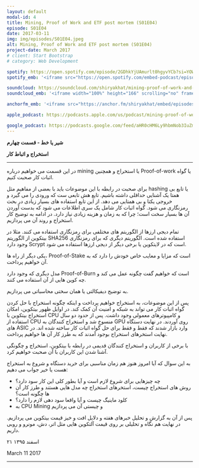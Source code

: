 ```yaml
---
layout: default
modal-id: 4
title: Mining, Proof of Work and ETF post mortem (S01E04)
episode: S01E04
date: 2017-03-11
img: img/episodes/S01E04.jpeg
alt: Mining, Proof of Work and ETF post mortem (S01E04)
project-date: March 2017
# client: Start Bootstrap
# category: Web Development

spotify: https://open.spotify.com/episode/2GDhkYjUAmurlt0hgyvYCb?si=YOWQaw3HTpCQoMYlpx9Mvw
spotify_emb: '<iframe src="https://open.spotify.com/embed-podcast/episode/2GDhkYjUAmurlt0hgyvYCb" width="100%" height="232" frameborder="0" allowtransparency="true" allow="encrypted-media"></iframe>'

soundcloud: https://soundcloud.com/shiryakhat/mining-proof-of-work-and-etf-post-mortem-episode-0004
soundcloud_emb: '<iframe width="100%" height="166" scrolling="no" frameborder="no" allow="autoplay" src="https://w.soundcloud.com/player/?url=https%3A//api.soundcloud.com/tracks/315119789&color=%23ff5500&auto_play=false&hide_related=true&show_comments=true&show_user=true&show_reposts=false&show_teaser=true"></iframe><div style="font-size: 10px; color: #cccccc;line-break: anywhere;word-break: normal;overflow: hidden;white-space: nowrap;text-overflow: ellipsis; font-family: Interstate,Lucida Grande,Lucida Sans Unicode,Lucida Sans,Garuda,Verdana,Tahoma,sans-serif;font-weight: 100;"><a href="https://soundcloud.com/shiryakhat" title="Shir | Khat" target="_blank" style="color: #cccccc; text-decoration: none;">Shir | Khat</a> · <a href="https://soundcloud.com/shiryakhat/mining-proof-of-work-and-etf-post-mortem-episode-0004" title="Mining, Proof of Work and ETF post mortem (S01E04)" target="_blank" style="color: #cccccc; text-decoration: none;">Mining, Proof of Work and ETF post mortem (S01E04)</a></div>'

anchorfm_emb: '<iframe src="https://anchor.fm/shiryakhat/embed/episodes/Mining--Proof-of-Work-and-ETF-post-mortem-S01E04-e9idge" width="100%" frameborder="0" scrolling="no"></iframe>'

apple_podcast: https://podcasts.apple.com/us/podcast/mining-proof-of-work-and-etf-post-mortem-s01e04/id1221206951?i=1000383310267

google_podcast: https://podcasts.google.com/feed/aHR0cHM6Ly9hbmNob3IuZm0vcy8xMWFhODUzYy9wb2RjYXN0L3Jzcw/episode/dGFnOnNvdW5kY2xvdWQsMjAxMDp0cmFja3MvMzE1MTE5Nzg5?ved=0CCUQzsICahcKEwiw46XZ-NXpAhUAAAAAHQAAAAAQAQ
---
```


**شیر یا خط - قسمت چهارم**

**استخراج و اثباط کار**

----------------------------------------------------------------------------------------------------------

در این قسمت می خواهیم درباره mining یا استخراج و همچنین Proof-of-work یا گواه اثبات کار صحبت کنیم.


برای صحبت در رابطه با این موضوعات باید با بعضی از مفاهیم مثل hashing یا تابع بی همتا یک آشنایی حداقلی داشته باشیم. تابع هش تابعی ست که ورودی را می گیرد و خروجی یکتا و بی همتایی می دهد. از این تابع استفاده های بسیار زیادی در بحث رمزنگاری می شود.
گواه اثبات کار شامل یک سری اطلاعات می شود که بدست آوردن آن ها بسیار سخت است؛ چرا که به زمان و هزینه زیادی نیاز دارد. در ادامه به توضیح کار استخراج و روند آن می پردازیم.

تمام دیجی ارزها از الگوریتم های مختلفی برای رمزنگاری استفاده می کنند. مثلا در بیتکوین از الگوریتم SHA256 استفاده شده است. الگوریتم دیگری که برای رمزنگاری وجود دارد Scrypt است که در لایتکوین یا برخی دیگر از دیجی ارزها استفاده می شود.


یکی دیگر از راه ها، Proof-of-Stake است که مزایا و معایب خاص خودش را دارد که به آن خواهیم پرداخت.

مدل دیگری که وجود دارد Proof-of-Burn است که خواهیم گفت چگونه عمل می کند و چه کوین هایی از آن استفاده می کنند.


به توضیح دیفیکالتی یا همان سختی محاسباتی می پردازیم.


پس از این موضوعات، به استخراج خواهیم پرداخت و اینکه چگونه استخراج با حل کردن گواه اثبات کار می تواند به شبکه و امنیت آن کمک کند.
در اوایل ظهور بیتکوین، امکان استخراج بیتکوین با CPU و کامپیوترهای معمولی وجود داشت. پس از حدود دو سال استفاده از CPU منسوخ شد و استخراج کنندگان به GPU روی آوردند. در نهایت دستگاه های ASIC وارد بازار شدند که فقط و فقط برای حل گواه اثبات کار ساخته شده اند. در نهایت استخرهای استخراج بوجود آمدند که به طرز کار آن ها خواهیم پرداخت.


با برخی از کاربران و استخراج کنندگان قدیمی در رابطه با بیتکوین، استخراج و چگونگی آشنا شدن این کاربران با آن صحبت خواهیم کرد.


به این سوال که آیا امروز هنوز هم زمان مناسبی برای خرید دستگاه و شروع به استخراج هست یا خیر جواب می دهیم:
* چه چیزهایی برای شروع لازم است و آیا بطور کلی این کار سود دارد؟
* روش های استخراج چیست، استخرهای استخراج چه مدل هایی هستند و طرز کار آن ها چگونه است؟
* کلود ماینیگ چیست و آیا واقعا سود دهی لازم را دارد؟
* به CPU Mining و چیستی آن می پردازیم


پس از آن به گزارش و تحلیل خبرهای هفته و دلایل افت و خیز قیمت بیتکوین می پردازیم.
در نهایت هم نگاه و تحلیلی بر روی قیمت آلتکوین هایی مثل اتر، دش، مونرو و روبی داریم.

۲۱ اسفند ۱۳۹۵

March 11 2017

----------------------------------------------------------------------------------------------------------
